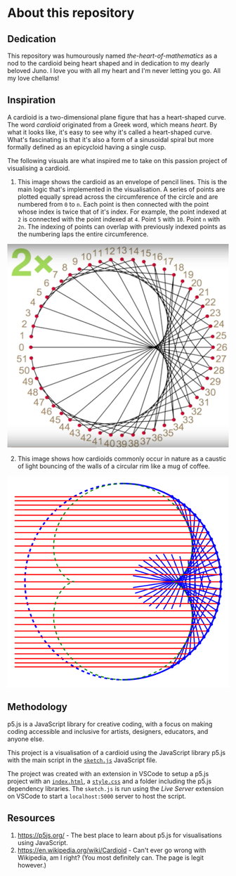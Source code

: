 # About this repository
## Dedication
This repository was humourously named *the-heart-of-mathematics* as a nod to the cardioid being heart shaped and in dedication to my dearly beloved Juno. I love you with all my heart and I'm never letting you go. All my love chellams!

## Inspiration
A cardioid is a two-dimensional plane figure that has a heart-shaped curve. The word *cardioid* originated from a Greek word, which means *heart*. By what it looks like, it's easy to see why it's called a heart-shaped curve. What's fascinating is that it's also a form of a sinusoidal spiral but more formally defined as an epicycloid having a single cusp.

The following visuals are what inspired me to take on this passion project of visualising a cardioid.

1. This image shows the cardioid as an envelope of pencil lines. This is the main logic that's implemented in the visualisation. A series of points are plotted equally spread across the circumference of the circle and are numbered from `0` to `n`. Each point is then connected with the point whose index is twice that of it's index. For example, the point indexed at `2` is connected with the point indexed at `4`. Point `5` with `10`. Point `n` with `2n`. The indexing of points can overlap with previously indexed points as the numbering laps the entire circumference.

![](assets/cardioid%20as%20an%20envelope%20of%20a%20pencil%20of%20lines.png)

2. This image shows how cardioids commonly occur in nature as a caustic of light bouncing of the walls of a circular rim like a mug of coffee.

![](assets/cardioid%20as%20caustic%20of%20a%20circle%20with%20light%20source%20right%20on%20the%20perimeter.png)
## Methodology
p5.js is a JavaScript library for creative coding, with a focus on making coding accessible and inclusive for artists, designers, educators, and anyone else.

This project is a visualisation of a cardioid using the JavaScript library p5.js with the main script in the [`sketch.js`](/the-heart-of-mathematics/sketch.js) JavaScript file.

The project was created with an extension in VSCode to setup a p5.js project with an [`index.html`](/the-heart-of-mathematics/index.html), a [`style.css`](/the-heart-of-mathematics/style.css) and a folder including the p5.js dependency libraries. The `sketch.js` is run using the *Live Server* extension on VSCode to start a `localhost:5000` server to host the script.

## Resources
1. https://p5js.org/ - The best place to learn about p5.js for visualisations using JavaScript.
2. https://en.wikipedia.org/wiki/Cardioid - Can't ever go wrong with Wikipedia, am I right? (You most definitely can. The page is legit however.)
